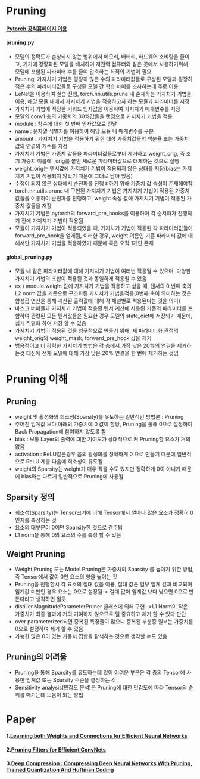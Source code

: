 # Pruning

#### [Pytorch 공식홈페이지 이용](https://tutorials.pytorch.kr/)
#### pruning.py

  * 모델의 정확도가 손상되지 않는 범위에서 메모리, 배터리, 하드웨어 소비량을 줄이고, 기기에 경량화된 모델을 배치하며 저전력 컴퓨터와 같은 곳에서 사용하기위해 모델에 포함된 파라미터 수를 줄여 압축하는 최적의 기법이 필요
  * Pruning, 가지치기 기법은 굉장히 많은 수의 파라미터값들로 구성된 모델과 굉장히 적은 수의 파라미터값들로 구성된 모델 간 학습 차이를 조사하는데 주로 이용
  * LeNet을 이용하여 실습 진행, torch.nn.utils.prune 내 존재하는 가지치기 기법을 이용, 해당 모듈 내에서 가지치기 기법을 적용하고자 하는 모듈과 파라미터를 지정 
  * 가지치기 기법에 적당한 키워드 인자값을 이용하여 가지치기 매개변수를 지정
  * 모델의 conv1 층의 가중치의 30%값들을 랜덤으로 가지치기 기법을 적용
  * module : 함수에 대한 첫 번째 인자값으로 전달
  * name : 문자열 식별자를 이용하여 해당 모듈 내 매개변수를 구분
  * amount : 가지치기 기법을 적용하기 위한 대상 가중치값들의 백분율 또는 가중치 값의 연결의 개수를 지정
  * 가지치기 기법은 가중치 값들을 파라미터값들로부터 제거하고 weight_orig, 즉 초기 가중치 이름에 _orig를 붙인 새로운 파라미터값으로 대체하는 것으로 실행
  * weight_orig는 텐서값에 가지치기 기법이 적용되지 않은 상태를 저장(bias는 가지치기 기법이 적용되지 않았기 때문에 그대로 남아 있음)
  * 수정이 되지 않은 상태에서 순전파를 진행ㅎ하기 위해 가중치 값 속성이 존재해야함
  * torch.nn.utils.prune 내 구현된 가지치기 기법은 가지치기 기법이 적용된 가중치 값들을 이용하여 순전파를 진행하고, weight 속성 값에 가지치기 기법이 적용된 가중치 값들을 저장
  * 가지치기 기법은 pytorch의 forward_pre_hooks를 이용하여 각 순저파가 진행되기 전에 가지치기 기법이 적용됨
  * 모듈이 가지치기 기법이 적용되었을 때, 가지치기 기법이 적용된 각 파라미터값들이 forward_pre_hook을 얻게됨, 이러한 경우, weight 이름인 기존 파라미터 값에 대해서만 가지치기 기법을 적용하였기 때문에 훅은 오직 1개만 존재

#### global_pruning.py

  * 모듈 내 같은 파라미터값에 대해 가지치기 기법이 여러번 적용될 수 있으며, 다양한 가지치기 기법의 조합이 적용된 것과 동일하게 적용될 수 있음 
  * ex ) module.weight 값에 가지치기 기법을 적용하고 싶을 때, 텐서의 0 번째 축의 L2 norm 값을 기준으로 구조화된 가지치기 기법을적용(0번째 축이 의미하는 것은 합성곱 연산을 통해 계산된 출력값에 대해 각 채널별로 적용된다는 것을 의미)
  * 마스크 버퍼들과 가지치기 기법이 적용된 텐서 계산에 사용된 기존의 파라미터를 포함하여 관련된 모든 텐서값들은 필요한 경우 모델의 state_dict에 저장되기 때문에, 쉽게 직렬화 하여 저장 할 수 있음
  * 가지치기 기법이 적용된 것을 영구적으로 만들기 위해, 재 파라미터화 관점의 weight_orig와 weight_mask, forward_pre_hook 값을 제거
  * 범용적이고 더 강력한 가지치기 방법은 각 층에서 가장 낮은 20%의 연결을 제거하는것 대신에 전체 모델에 대해 가장 낮은 20% 연결을 한 번에 제거하는 것임



# Pruning 이해
## Pruning
 * weight 및 활성화의 희소성(Sparsity)를 유도하는 일반적인 방법론 : Pruning
 * 주어진 임계값 보다 아래의 가중치에 0 값이 할당, Pruning을 통해 0으로 설정하여 Back Propagation에 참여하지 않도록 함
 * bias : 보통 Layer의 출력에 대한 기여도가 상대적으로 커 Pruning할 요소가 거의 없음
 * activation : ReLU같은경우 음의 활성화를 정확하게 0 으로 만들기 때문에 일반적으로 ReLU 계층 다음에 희소성이 유도됨
 * weight의 Sparsity는 weight가 매우 작을 수도 있지만 정확하게 0이 아니기 때문에 bias와는 다르게 일반적으로 Pruning에 사용됨

## Sparsity 정의
 * 희소성(Sparsity)는 Tensor크기에 비해 Tensor에서 얼마나 많은 요소가 정확히 0인지를 측정하는 것
 * 요소의 대부분이 0이면 Sparsity한 것으로 간주됨 
 * L1 norm을 통해 0의 요소의 수를 측정 할 수 있음 

## Weight Pruning
 * Weight Pruning 또는 Model Pruning은 가중치의 Sparsity 를 높이기 위한 방법, 즉 Tensor에서 값이 0인 요소의 양을 높이는 것
 * Pruning을 진행할시 각 요소의 절대 값을 이용, 절대 값은 일부 임계 값과 비교되며 임계값 미만인 경우 요소는 0으로 설정됨-> 절대 값이 임계값 보다 낮으면 0으로 만든다라고 생각하면 될듯
 * distiller.MagnitudeParameterPruner 클래스에 의해 구현 ->L1 Norm이 작은 가중치가 최종 결과에 거의 기여하지 않으므로 덜 중요하고 제거 할 수 있다 판단
 * over parameterized되면 중복된 특징들이 많으니 중복된 부분중 일부는 가중치를 0으로 설정하여 제거 할 수 있음 
 * 가능한 많은 0이 있는 가중치 집합을 탐색하는 것으로 생각할 수도 있음

## Pruning의 어려움
 * Pruning을 통해 Sparsity를 유도하는데 있어 어려운 부분은 각 층의 Tensor에 사용한 임계값 또는 Sparsity 수준을 결정하는 것
 * Sensitivity analysis(민감도 분석)은 Pruning에 대한 민감도에 따라 Tensor의 순위를 매기는데 도움이 되는 방법


# Paper
#### 1.[Learning both Weights and Connections for Efficient Neural Networks](https://arxiv.org/abs/1506.02626)  
#### 2.[Pruning Filters for Efficient ConvNets](https://arxiv.org/abs/1608.08710)
#### 3.[Deep Compression : Compressing Deep Neural Networks With Pruning, Trained Quantization And Huffman Coding](https://arxiv.org/abs/1510.00149)
